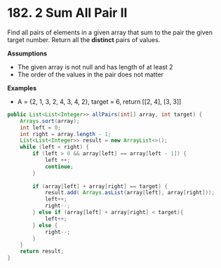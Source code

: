 # 182. 2 Sum All Pair II



Find all pairs of elements in a given array that sum to the pair the given target number. Return all the **distinct** pairs of values.

**Assumptions**

* The given array is not null and has length of at least 2
* The order of the values in the pair does not matter

**Examples**

* A = {2, 1, 3, 2, 4, 3, 4, 2}, target = 6, return \[\[2, 4], \[3, 3]]

```java
public List<List<Integer>> allPairs(int[] array, int target) {
    Arrays.sort(array);
    int left = 0;
    int right = array.length - 1;
    List<List<Integer>> result = new ArrayList<>();
    while (left < right) {
        if (left > 0 && array[left] == array[left - 1]) {
            left ++;
            continue;
        }
        
        if (array[left] + array[right] == target) {
            result.add( Arrays.asList(array[left], array[right]));
            left++;
            right--;
        } else if (array[left] + array[right] < target){
            left++;
        } else {
            right--;
        }
    }    
    return result;
}
```


